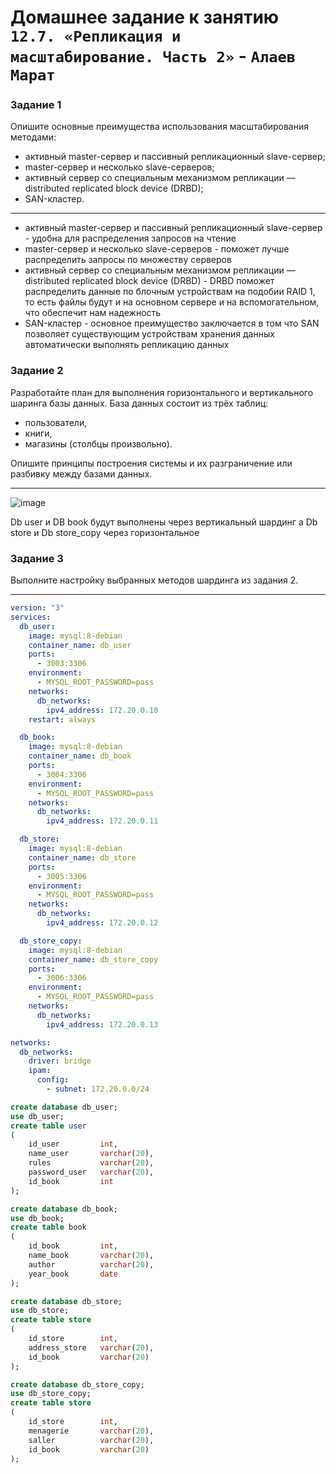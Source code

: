 # Домашнее задание к занятию `12.7. «Репликация и масштабирование. Часть 2»` - `Алаев Марат`


### Задание 1

Опишите основные преимущества использования масштабирования методами:

+ активный master-сервер и пассивный репликационный slave-сервер;
+ master-сервер и несколько slave-серверов;
+ активный сервер со специальным механизмом репликации — distributed replicated block device (DRBD);
+ SAN-кластер.
___
+ активный master-сервер и пассивный репликационный slave-сервер - удобна для распределения запросов на чтение 
+ master-сервер и несколько slave-серверов - поможет лучше распределить запросы по множеству серверов
+ активный сервер со специальным механизмом репликации — distributed replicated block device (DRBD) - DRBD поможет распределить данные по блочным  устройствам на подобии RAID 1, то есть файлы будут и на основном сервере и на вспомогательном, что обеспечит нам надежность
+ SAN-кластер - основное преимущество заключается в том что SAN позволяет существующим устройствам хранения данных автоматически выполнять репликацию данных



### Задание 2

Разработайте план для выполнения горизонтального и вертикального шаринга базы данных. База данных состоит из трёх таблиц:

+ пользователи,
+ книги,
+ магазины (столбцы произвольно).

Опишите принципы построения системы и их разграничение или разбивку между базами данных.
___
![image](https://user-images.githubusercontent.com/46092593/224770435-9e7ee2c4-388b-4b70-87b9-7c133d66c0d4.png)


Db user и DB book будут выполнены через вертикальный шардинг 
а Db store и Db store_copy через горизонтальное


### Задание 3

Выполните настройку выбранных методов шардинга из задания 2.

___

``` yaml
version: "3"
services:
  db_user:
    image: mysql:8-debian
    container_name: db_user
    ports:
      - 3003:3306
    environment:
      - MYSQL_ROOT_PASSWORD=pass
    networks:
      db_networks:
        ipv4_address: 172.20.0.10
    restart: always

  db_book:
    image: mysql:8-debian
    container_name: db_book
    ports:
      - 3004:3306
    environment:
      - MYSQL_ROOT_PASSWORD=pass
    networks:
      db_networks:
        ipv4_address: 172.20.0.11

  db_store:
    image: mysql:8-debian
    container_name: db_store
    ports:
      - 3005:3306
    environment:
      - MYSQL_ROOT_PASSWORD=pass
    networks:
      db_networks:
        ipv4_address: 172.20.0.12

  db_store_copy:
    image: mysql:8-debian
    container_name: db_store_copy
    ports:
      - 3006:3306
    environment:
      - MYSQL_ROOT_PASSWORD=pass
    networks:
      db_networks:
        ipv4_address: 172.20.0.13

networks:
  db_networks:
    driver: bridge
    ipam:
      config:
        - subnet: 172.20.0.0/24
``` 

```SQL
create database db_user;
use db_user;
create table user 
(
    id_user         int,
    name_user       varchar(20),
    rules           varchar(20),
    password_user   varchar(20),
    id_book         int
);

create database db_book;
use db_book;
create table book 
(
    id_book         int,
    name_book       varchar(20),
    author          varchar(20),
    year_book       date
);

create database db_store;
use db_store;
create table store 
(
    id_store        int,
    address_store   varchar(20),
    id_book         varchar(20)
);

create database db_store_copy;
use db_store_copy;
create table store 
(
    id_store        int,
    menagerie       varchar(20),
    saller          varchar(20),
    id_book         varchar(20)
);
```



